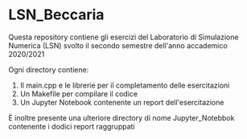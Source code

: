 # LSN_Beccaria

Questa repository contiene gli esercizi del Laboratorio di Simulazione Numerica (LSN) svolto il secondo semestre dell'anno accademico 2020/2021

Ogni directory contiene:
1. Il main.cpp e le librerie per il completamento delle esercitazioni
2. Un Makefile per compilare il codice
3. Un Jupyter Notebook contenente un report dell'esercitazione

È inoltre presente una ulteriore directory di nome Jupyter_Notebbok contenente i dodici report raggruppati
